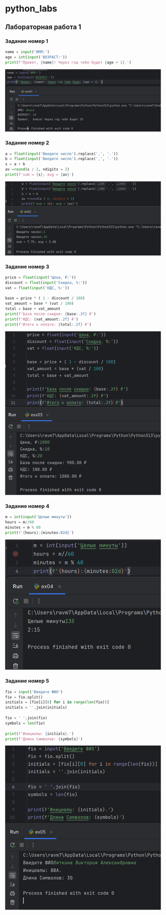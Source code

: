 # python_labs

## Лабораторная работа 1

### Задание номер 1

```python
name = input('ИМЯ:')
age = int(input('ВОЗРАСТ:'))
print(f'Привет, {name}! Через год тебе будет {age + 1}.')
```
![картинка номер 1](./images/lab01/ex1.png)

### Задание номер 2

```python
a = float(input('Введите число').replace(',', '.'))
b = float(input('Введите число').replace(',', '.'))
s = a + b
av =round(s / 2, ndigits = 2)
print(f'sum = {s}; avg = {av}')
```
![картинка номер 2](./images/lab01/ex2.png)

### Задание номер 3
```python
price = float(input('Цена, ₽:'))
discount = float(input('Скидка, %:'))
vat = float(input('НДС, %:'))

base = price * ( 1 - discount / 100)
vat_amount = base * (vat / 100)
total = base + vat_amount
print(f'База после скидки: {base:.2f} ₽')
print(f'НДС: {vat_amount:.2f} ₽')
print(f'Итого к оплате: {total:.2f} ₽')
```
![картинка номер 3](./images/lab01/ex3.png)

### Задание номер 4
```python
m = int(input('Целые минуты'))
hours = m//60
minutes = m % 60
print(f'{hours}:{minutes:02d}')
```
![картинка номер 4](./images/lab01/ex4.png)

### Задание номер 5
```python
fio = input('Введите ФИО')
fio = fio.split()
initials = [fio[i][0] for i in range(len(fio))]
initials = ''.join(initials)

fio = ' '.join(fio)
symbols = len(fio)

print(f'Инициалы: {initials}.')
print(f'Длина Символов: {symbols}')
```
![картинка номер 5](./images/lab01/ex05.png)
